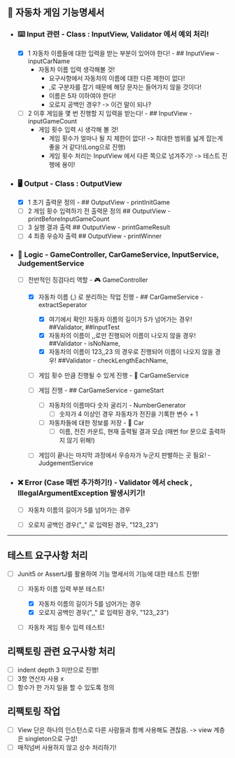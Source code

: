 ## 

## 🚗 자동차 게임 기능명세서

- ### ⌨️ Input 관련 - Class : InputView, Validator 에서 예외 처리! 
  - [X] 1 자동차 이름들에 대한 입력을 받는 부분이 있어야 한다! - ## InputView - inputCarName
    - 자동차 이름 입력 생각해볼 것!
      - 요구사항에서 자동차의 이름에 대한 다른 제한이 없다!
      - ,로 구분자를 잡기 때문에 해당 문자는 들어가지 않을 것이다! 
      - 이름은 5자 이하여야 한다!
      - 오로지 공백인 경우? -> 이건 말이 되나?
  - [ ] 2 이후 게임을 몇 번 진행할 지 입력을 받는다!  - ## InputView - inputGameCount
    - 게임 횟수 입력 시 생각해 볼 것!
      - 게임 횟수가 얼마나 될 지 제한이 없다! -> 최대한 범위를 넓게 잡는게 좋을 거 같다!(Long으로 진행)
      - 게임 횟수 처리는 InputView 에서 다른 쪽으로 넘겨주기! -> 테스트 진행에 용이!

- ### 🖥️ Output - Class : OutputView
  - [X] 1 초기 출력문 정의 - ## OutputView - printInitGame
  - [ ] 2 게임 횟수 입력하기 전 출력문 정의 ## OutputView - printBeforeInputGameCount
  - [ ] 3 실행 결과 출력 ## OutputView - printGameResult
  - [ ] 4 최종 우승자 출력 ## OutputView - printWinner

- ### 🤔 Logic - GameController, CarGameService, InputService, JudgementService
  - [ ] 전반적인 징검다리 역할 - 🎮 GameController
    - [X] 자동차 이름 (,) 로 분리하는 작업 진행 - ## CarGameService - extractSeperator
      - [X] 여기에서 확인! 자동차 이름의 길이가 5가 넘어가는 경우! ##Validator, ##InputTest
      - [X] 자동차의 이름이 ,,로만 진행되어 이름이 나오지 않을 경우! ##Validator - isNoName,
      - [X] 자동차의 이름이 123,,23 의 경우로 진행되어 이름이 나오지 않을 경우! ##Validator - checkLengthEachName,
    - [ ] 게임 횟수 만큼 진행될 수 있게 진행 - 🚗 CarGameService
    - [ ] 게임 진행 - ## CarGameService - gameStart
      - [ ] 자동차의 이름마다 숫자 굴리기 - NumberGenerator 
        - [ ] 숫자가 4 이상인 경우 자동차가 전진을 기록한 변수 + 1
      - [ ] 자동차들에 대한 정보를 저장 - 🚗 Car
        - [ ] 이름, 전진 카운트, 현재 출력될 결과 모습 (매번 for 문으로 출력하지 않기 위해!)
    - [ ] 게임이 끝나는 마지막 과정에서 우승자가 누군지 판별하는 곳 필요! - JudgementService




- ### ❌ Error (Case 매번 추가하기!) - Validator 에서 check , IllegalArgumentException 발생시키기!
  - [ ] 자동차 이름의 길이가 5를 넘어가는 경우
  - [ ] 오로지 공백인 경우(",," 로 입력된 경우, "123,,23")


---
## 테스트 요구사항 처리
- [ ] Junit5 or AssertJ를 활용하여 기능 명세서의 기능에 대한 테스트 진행!
  - [ ] 자동차 이름 입력 부분 테스트!
    - [X] 자동차 이름의 길이가 5를 넘어가는 경우
    - [X] 오로지 공백인 경우(",," 로 입력된 경우, "123,,23")
  - [ ] 자동차 게임 횟수 입력 테스트!


## 리팩토링 관련 요구사항 처리 
- [ ] indent depth 3 미만으로 진행!
- [ ] 3항 연산자 사용 x
- [ ] 함수가 한 가지 일을 할 수 있도록 정의

## 리팩토링 작업 
- [ ] View 단은 하나의 인스턴스로 다른 사람들과 함께 사용해도 괜찮음. -> view 계층은 singleton으로 구성!
- [ ] 매직넘버 사용하지 않고 상수 처리하기!